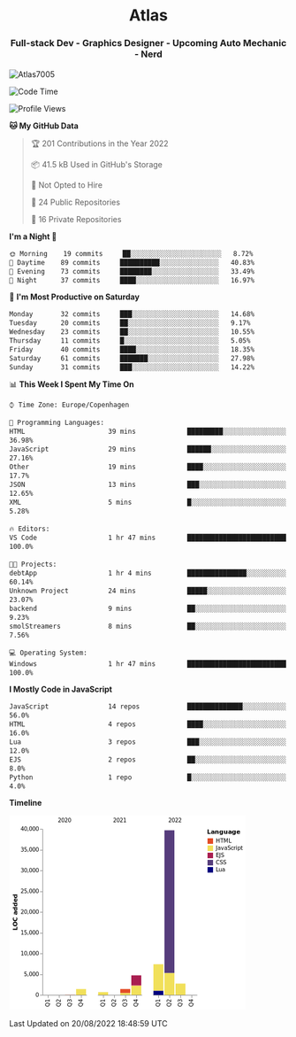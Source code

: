 <h1 align="center">Atlas</h1>
<h3 align="center">Full-stack Dev - Graphics Designer - Upcoming Auto Mechanic - Nerd</h3>

<p><img align="center" src="https://github-readme-stats.vercel.app/api/top-langs?username=Atlas7005&show_icons=true&locale=en&layout=compact" alt="Atlas7005" /></p>

<!--START_SECTION:waka-->
![Code Time](http://img.shields.io/badge/Code%20Time-646%20hrs%2016%20mins-blue)

![Profile Views](http://img.shields.io/badge/Profile%20Views-6-blue)

**🐱 My GitHub Data** 

> 🏆 201 Contributions in the Year 2022
 > 
> 📦 41.5 kB Used in GitHub's Storage 
 > 
> 🚫 Not Opted to Hire
 > 
> 📜 24 Public Repositories 
 > 
> 🔑 16 Private Repositories  
 > 
**I'm a Night 🦉** 

```text
🌞 Morning    19 commits     ██░░░░░░░░░░░░░░░░░░░░░░░   8.72% 
🌆 Daytime    89 commits     ██████████░░░░░░░░░░░░░░░   40.83% 
🌃 Evening    73 commits     ████████░░░░░░░░░░░░░░░░░   33.49% 
🌙 Night      37 commits     ████░░░░░░░░░░░░░░░░░░░░░   16.97%

```
📅 **I'm Most Productive on Saturday** 

```text
Monday       32 commits     ███░░░░░░░░░░░░░░░░░░░░░░   14.68% 
Tuesday      20 commits     ██░░░░░░░░░░░░░░░░░░░░░░░   9.17% 
Wednesday    23 commits     ██░░░░░░░░░░░░░░░░░░░░░░░   10.55% 
Thursday     11 commits     █░░░░░░░░░░░░░░░░░░░░░░░░   5.05% 
Friday       40 commits     ████░░░░░░░░░░░░░░░░░░░░░   18.35% 
Saturday     61 commits     ███████░░░░░░░░░░░░░░░░░░   27.98% 
Sunday       31 commits     ███░░░░░░░░░░░░░░░░░░░░░░   14.22%

```


📊 **This Week I Spent My Time On** 

```text
⌚︎ Time Zone: Europe/Copenhagen

💬 Programming Languages: 
HTML                     39 mins             █████████░░░░░░░░░░░░░░░░   36.98% 
JavaScript               29 mins             ██████░░░░░░░░░░░░░░░░░░░   27.16% 
Other                    19 mins             ████░░░░░░░░░░░░░░░░░░░░░   17.7% 
JSON                     13 mins             ███░░░░░░░░░░░░░░░░░░░░░░   12.65% 
XML                      5 mins              █░░░░░░░░░░░░░░░░░░░░░░░░   5.28%

🔥 Editors: 
VS Code                  1 hr 47 mins        █████████████████████████   100.0%

🐱‍💻 Projects: 
debtApp                  1 hr 4 mins         ███████████████░░░░░░░░░░   60.14% 
Unknown Project          24 mins             █████░░░░░░░░░░░░░░░░░░░░   23.07% 
backend                  9 mins              ██░░░░░░░░░░░░░░░░░░░░░░░   9.23% 
smolStreamers            8 mins              ██░░░░░░░░░░░░░░░░░░░░░░░   7.56%

💻 Operating System: 
Windows                  1 hr 47 mins        █████████████████████████   100.0%

```

**I Mostly Code in JavaScript** 

```text
JavaScript               14 repos            ██████████████░░░░░░░░░░░   56.0% 
HTML                     4 repos             ████░░░░░░░░░░░░░░░░░░░░░   16.0% 
Lua                      3 repos             ███░░░░░░░░░░░░░░░░░░░░░░   12.0% 
EJS                      2 repos             ██░░░░░░░░░░░░░░░░░░░░░░░   8.0% 
Python                   1 repo              █░░░░░░░░░░░░░░░░░░░░░░░░   4.0%

```


**Timeline**

![Chart not found](https://raw.githubusercontent.com/Atlas7005/Atlas7005/master/charts/bar_graph.png) 


 Last Updated on 20/08/2022 18:48:59 UTC
<!--END_SECTION:waka-->

